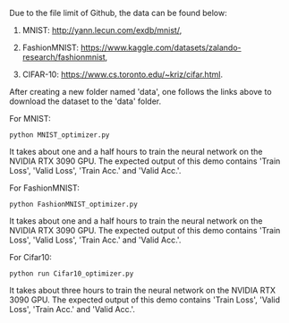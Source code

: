 Due to the file limit of Github, the data can be found below:

  1. MNIST: http://yann.lecun.com/exdb/mnist/, 
 
  2. FashionMNIST: https://www.kaggle.com/datasets/zalando-research/fashionmnist, 
  
  3. CIFAR-10: https://www.cs.toronto.edu/~kriz/cifar.html.

After creating a new folder named 'data', one follows the links above to download the dataset to the 'data' folder.

For MNIST: 
```shell
python MNIST_optimizer.py
```
It takes about one and a half hours to train the neural network on the NVIDIA RTX 3090 GPU. The expected output of this demo contains 'Train Loss', 'Valid Loss', 'Train Acc.' and 'Valid Acc.'.

For FashionMNIST:
```shell
python FashionMNIST_optimizer.py
```
It takes about one and a half hours to train the neural network on the NVIDIA RTX 3090 GPU. The expected output of this demo contains 'Train Loss', 'Valid Loss', 'Train Acc.' and 'Valid Acc.'.

For Cifar10:
```shell
python run Cifar10_optimizer.py
```
It takes about three hours to train the neural network on the NVIDIA RTX 3090 GPU. The expected output of this demo contains 'Train Loss', 'Valid Loss', 'Train Acc.' and 'Valid Acc.'.
